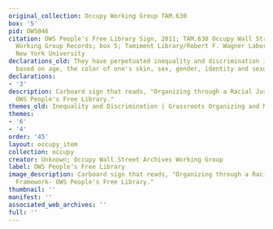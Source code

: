 ```yaml
---
original_collection: Occupy Working Group TAM.630
box: '5'
pid: OWS046
citation: OWS People's Free Library Sign, 2011; TAM.630 Occupy Wall Street Archives
  Working Group Records; box 5; Tamiment Library/Robert F. Wagner Labor Archives,
  New York University
declarations_old: They have perpetuated inequality and discrimination in the workplace
  based on age, the color of one's skin, sex, gender, identity and sexual orientation.
declarations:
- '3'
description: Carboard sign that reads, "Organizing through a Racial Justice Framework-
  OWS People's Free Library."
themes_old: Inequality and Discrimination | Grassroots Organizing and Mutual Aid
themes:
- '6'
- '4'
order: '45'
layout: occupy_item
collection: occupy
creator: Unknown; Occupy Wall Street Archives Working Group
label: OWS People's Free Library
image_description: Carboard sign that reads, "Organizing through a Racial Justice
  Framework- OWS People's Free Library."
thumbnail: ''
manifest: ''
associated_web_archives: ''
full: ''
---
```

